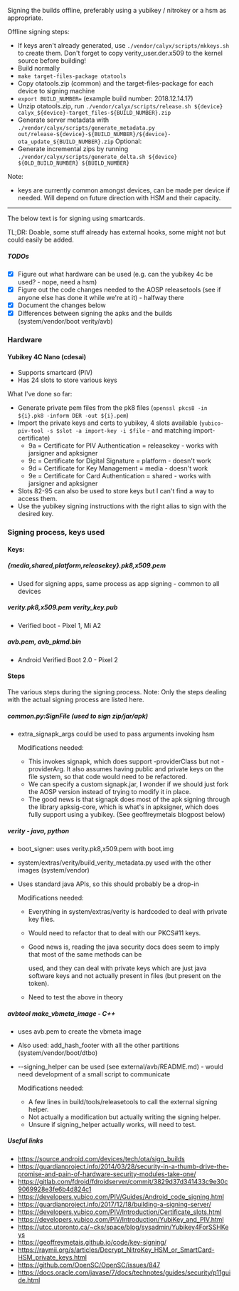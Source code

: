 Signing the builds offline, preferably using a yubikey / nitrokey or a hsm as appropriate.

Offline signing steps:
* If keys aren't already generated, use `./vendor/calyx/scripts/mkkeys.sh` to create them. Don't forget to copy verity_user.der.x509 to the kernel source before building!
* Build normally
* `make target-files-package otatools`
* Copy otatools.zip (common) and the target-files-package for each device to signing machine
* `export BUILD_NUMBER=` (example build number: 2018.12.14.17)
* Unzip otatools.zip, run `./vendor/calyx/scripts/release.sh ${device} calyx_${device}-target_files-${BUILD_NUMBER}.zip`
* Generate server metadata with `./vendor/calyx/scripts/generate_metadata.py out/release-${device}-${BUILD_NUMBER}/${device}-ota_update_${BUILD_NUMBER}.zip`
Optional:
* Generate incremental zips by running `./vendor/calyx/scripts/generate_delta.sh ${device} ${OLD_BUILD_NUMBER} ${BUILD_NUMBER}`

Note:
* keys are currently common amongst devices, can be made per device if needed. Will depend on future direction with HSM and their capacity.

----------------------------------------------------------------------------------------------------------------------------------------------------------------

The below text is for signing using smartcards.

TL;DR: Doable, some stuff already has external hooks, some might not but could easily be added.

##### TODOs
- [x] Figure out what hardware can be used (e.g. can the yubikey 4c be used? - nope, need a hsm)
- [x] Figure out the code changes needed to the AOSP releasetools (see if anyone else has done it while we're at it) - halfway there
- [x] Document the changes below
- [x] Differences between signing the apks and the builds (system/vendor/boot verity/avb)

### Hardware
#### Yubikey 4C Nano (cdesai)
* Supports smartcard (PIV)
* Has 24 slots to store various keys

What I've done so far:
* Generate private pem files from the pk8 files (`openssl pkcs8 -in ${i}.pk8 -inform DER -out ${i}.pem`)
* Import the private keys and certs to yubikey, 4 slots available (`yubico-piv-tool -s $slot -a import-key -i $file` - and matching import-certificate) 
  - 9a = Certificate for PIV Authentication = releasekey - works with jarsigner and apksigner
  - 9c = Certificate for Digital Signature = platform - doesn't work
  - 9d = Certificate for Key Management = media - doesn't work
  - 9e = Certificate for Card Authentication = shared - works with jarsigner and apksigner
* Slots 82-95 can also be used to store keys but I can't find a way to access them.
* Use the yubikey signing instructions with the right alias to sign with the desired key. 

### Signing process, keys used
#### Keys:
##### {media,shared,platform,releasekey}.pk8,x509.pem
* Used for signing apps, same process as app signing - common to all devices
##### verity.pk8,x509.pem verity_key.pub
* Verified boot - Pixel 1, Mi A2
##### avb.pem, avb_pkmd.bin
* Android Verified Boot 2.0 - Pixel 2

#### Steps
The various steps during the signing process.
Note: Only the steps dealing with the actual signing process are listed here.
##### common.py:SignFile (used to sign zip/jar/apk)
* extra_signapk_args could be used to pass arguments invoking hsm

  Modifications needed:
  * This invokes signapk, which does support -providerClass but not -providerArg. It also assumes having public and private keys on the file system, so that code would need to be refactored.
  * We can specify a custom signapk.jar, I wonder if we should just fork the AOSP version instead of trying to modify it in place.
  * The good news is that signapk does most of the apk signing through the library apksig-core, which is what's in apksigner, which does fully support using a yubikey. (See geoffreymetais blogpost below)
##### verity - java, python
* boot_signer: uses verity.pk8,x509.pem with boot.img
* system/extras/verity/build_verity_metadata.py used with the other images (system/vendor)
* Uses standard java APIs, so this should probably be a drop-in

  Modifications needed:
  * Everything in system/extras/verity is hardcoded to deal with private key files.
  * Would need to refactor that to deal with our PKCS#11 keys.
  * Good news is, reading the java security docs does seem to imply that most of the same methods can be

    used, and they can deal with private keys which are just java software keys and not actually present in files (but present on the token).
  * Need to test the above in theory

##### avbtool make_vbmeta_image - C++
* uses avb.pem to create the vbmeta image
* Also used: add_hash_footer with all the other partitions (system/vendor/boot/dtbo)
* --signing_helper can be used (see external/avb/README.md) - would need development of a small script to communicate

  Modifications needed:
  * A few lines in build/tools/releasetools to call the external signing helper.
  * Not actually a modification but actually writing the signing helper.
  * Unsure if signing_helper actually works, will need to test.

##### Useful links
* https://source.android.com/devices/tech/ota/sign_builds
* https://guardianproject.info/2014/03/28/security-in-a-thumb-drive-the-promise-and-pain-of-hardware-security-modules-take-one/
* https://gitlab.com/fdroid/fdroidserver/commit/3829d37d341433c9e30c9069928e3fe6b4d824c1
* https://developers.yubico.com/PIV/Guides/Android_code_signing.html
* https://guardianproject.info/2017/12/18/building-a-signing-server/
* https://developers.yubico.com/PIV/Introduction/Certificate_slots.html
* https://developers.yubico.com/PIV/Introduction/YubiKey_and_PIV.html
* https://utcc.utoronto.ca/~cks/space/blog/sysadmin/Yubikey4ForSSHKeys
* https://geoffreymetais.github.io/code/key-signing/
* https://raymii.org/s/articles/Decrypt_NitroKey_HSM_or_SmartCard-HSM_private_keys.html
* https://github.com/OpenSC/OpenSC/issues/847
* https://docs.oracle.com/javase/7/docs/technotes/guides/security/p11guide.html